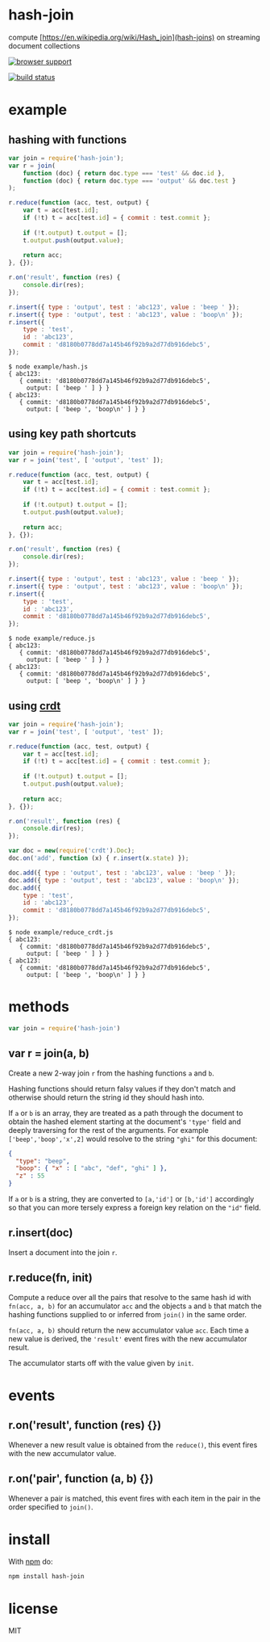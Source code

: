 # hash-join

compute [https://en.wikipedia.org/wiki/Hash_join](hash-joins)
on streaming document collections

[![browser support](http://ci.testling.com/substack/rolling-reduce.png)](http://ci.testling.com/substack/rolling-reduce)

[![build status](https://secure.travis-ci.org/substack/hash-join.png)](http://travis-ci.org/substack/hash-join)

# example

## hashing with functions

``` js
var join = require('hash-join');
var r = join(
    function (doc) { return doc.type === 'test' && doc.id },
    function (doc) { return doc.type === 'output' && doc.test }
);

r.reduce(function (acc, test, output) {
    var t = acc[test.id];
    if (!t) t = acc[test.id] = { commit : test.commit };
    
    if (!t.output) t.output = [];
    t.output.push(output.value);
    
    return acc;
}, {});

r.on('result', function (res) {
    console.dir(res);
});

r.insert({ type : 'output', test : 'abc123', value : 'beep ' });
r.insert({ type : 'output', test : 'abc123', value : 'boop\n' });
r.insert({
    type : 'test',
    id : 'abc123',
    commit : 'd8180b0778dd7a145b46f92b9a2d77db916debc5',
});
```

```
$ node example/hash.js
{ abc123: 
   { commit: 'd8180b0778dd7a145b46f92b9a2d77db916debc5',
     output: [ 'beep ' ] } }
{ abc123: 
   { commit: 'd8180b0778dd7a145b46f92b9a2d77db916debc5',
     output: [ 'beep ', 'boop\n' ] } }
```

## using key path shortcuts

``` js
var join = require('hash-join');
var r = join('test', [ 'output', 'test' ]);

r.reduce(function (acc, test, output) {
    var t = acc[test.id];
    if (!t) t = acc[test.id] = { commit : test.commit };
    
    if (!t.output) t.output = [];
    t.output.push(output.value);
    
    return acc;
}, {});

r.on('result', function (res) {
    console.dir(res);
});

r.insert({ type : 'output', test : 'abc123', value : 'beep ' });
r.insert({ type : 'output', test : 'abc123', value : 'boop\n' });
r.insert({
    type : 'test',
    id : 'abc123',
    commit : 'd8180b0778dd7a145b46f92b9a2d77db916debc5',
});
```

```
$ node example/reduce.js
{ abc123: 
   { commit: 'd8180b0778dd7a145b46f92b9a2d77db916debc5',
     output: [ 'beep ' ] } }
{ abc123: 
   { commit: 'd8180b0778dd7a145b46f92b9a2d77db916debc5',
     output: [ 'beep ', 'boop\n' ] } }
```

## using [crdt](http://github.com/dominictarr/crdt)

``` js
var join = require('hash-join');
var r = join('test', [ 'output', 'test' ]);

r.reduce(function (acc, test, output) {
    var t = acc[test.id];
    if (!t) t = acc[test.id] = { commit : test.commit };
    
    if (!t.output) t.output = [];
    t.output.push(output.value);
    
    return acc;
}, {});

r.on('result', function (res) {
    console.dir(res);
});

var doc = new(require('crdt').Doc);
doc.on('add', function (x) { r.insert(x.state) });

doc.add({ type : 'output', test : 'abc123', value : 'beep ' });
doc.add({ type : 'output', test : 'abc123', value : 'boop\n' });
doc.add({
    type : 'test',
    id : 'abc123',
    commit : 'd8180b0778dd7a145b46f92b9a2d77db916debc5',
});
```

```
$ node example/reduce_crdt.js
{ abc123: 
   { commit: 'd8180b0778dd7a145b46f92b9a2d77db916debc5',
     output: [ 'beep ' ] } }
{ abc123: 
   { commit: 'd8180b0778dd7a145b46f92b9a2d77db916debc5',
     output: [ 'beep ', 'boop\n' ] } }
```

# methods

``` js
var join = require('hash-join')
```

## var r = join(a, b)

Create a new 2-way join `r` from the hashing functions `a` and `b`.

Hashing functions should return falsy values if they don't match and otherwise
should return the string id they should hash into.

If `a` or `b` is an array, they are treated as a path through the document to
obtain the hashed element starting at the document's `'type'` field and deeply
traversing for the rest of the arguments. For example `['beep','boop','x',2]`
would resolve to the string `"ghi"` for this document:

``` json
{
  "type": "beep",
  "boop": { "x" : [ "abc", "def", "ghi" ] },
  "z" : 55
}
```

If `a` or `b` is a string, they are converted to `[a,'id']` or `[b,'id']`
accordingly so that you can more tersely express a foreign key relation on the
`"id"` field.

## r.insert(doc)

Insert a document into the join `r`.

## r.reduce(fn, init)

Compute a reduce over all the pairs that resolve to the same hash id with
`fn(acc, a, b)` for an accumulator `acc` and the objects `a` and `b` that match
the hashing functions supplied to or inferred from `join()` in the same order.

`fn(acc, a, b)` should return the new accumulator value `acc`.
Each time a new value is derived, the `'result'` event fires with the new
accumulator result.

The accumulator starts off with the value given by `init`.

# events

## r.on('result', function (res) {})

Whenever a new result value is obtained from the `reduce()`, this event fires
with the new accumulator value.

## r.on('pair', function (a, b) {})

Whenever a pair is matched, this event fires with each item in the pair in the
order specified to `join()`.

# install

With [npm](https://npmjs.org) do:

```
npm install hash-join
```

# license

MIT
